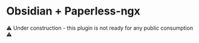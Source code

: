 # Obsidian + Paperless-ngx

⚠️ Under construction - this plugin is not ready for any public consumption ⚠️